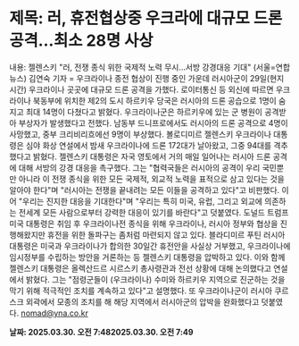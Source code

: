 # **제목: 러, 휴전협상중 우크라에 대규모 드론 공격…최소 28명 사상**

  내용: 젤렌스키 "러, 전쟁 종식 위한 국제적 노력 무시…서방 강경대응 기대"    (서울=연합뉴스) 김연숙 기자 = 우크라이나 종전 협상이 진행 중인 가운데 러시아군이 29일(현지시간) 우크라이나 곳곳에 대규모 드론 공격을 가했다.     로이터통신 등 외신에 따르면 우크라이나 북동부에 위치한 제2의 도시 하르키우 당국은 러시아의 드론 공습으로 1명이 숨지고 최대 14명이 다쳤다고 밝혔다.    우크라이나군은 하르키우에 있는 군 병원이 공격받아 부상자가 발생했다고 전했다.    남동부 드니프로에서도 러시아의 드론 공격으로 4명이 사망했고, 중부 크리비리흐에선 9명이 부상했다.     볼로디미르 젤렌스키 우크라이나 대통령은 심야 화상 연설에서 밤새 우크라이나에 드론 172대가 날아왔고, 그중 94대를 격추했다고 밝혔다.     젤렌스키 대통령은 자국 영토에서 거의 매일 일어나는 러시아 드론 공격에 대해 서방의 강경 대응을 촉구했다.     그는 "협력국들은 러시아의 공격이 우리 국민뿐만 아니라 이 전쟁 종식을 위한 모든 국제적, 외교적 노력을 표적으로 삼고 있다는 것을 알아야 한다"며 "러시아는 전쟁을 끝내려는 모든 이들을 공격하고 있다"고 비판했다.     이어 "우리는 진지한 대응을 기대한다"며 "우리는 특히 미국, 유럽, 그리고 외교에 의존하는 전세계 모든 사람으로부터 강력한 대응이 있기를 바란다"고 덧붙였다.     도널드 트럼프 미국 대통령은 취임 후 우크라이나전 종식을 위해 우크라이나, 러시아 정부와 협상을 진행해왔지만 휴전을 위한 돌파구는 좀처럼 마련되지 않고 있다.     블라디미르 푸틴 러시아 대통령은 미국과 우크라이나가 합의한 30일간 휴전안을 사실상 거부했고, 우크라이나에 임시정부를 수립하는 방안을 거론하는 등 젤렌스키 대통령을 압박하고 있다.     이와 함께 젤렌스키 대통령은 올렉산드르 시르스키 총사령관과 전선 상황에 대해 논의했다고 연설에서 밝혔다.     그는 "점령군들이 (우크라이나) 수미와 하르키우 지역으로 진군하는 것을 막기 위해 적극적인 조치를 계속하고 있다"고 설명했다.     또 우크라이나군이 러시아 쿠르스크 외곽에서 모종의 조치를 해 해당 지역에서 러시아군의 압박을 완화했다고 덧붙였다.     nomad@yna.co.kr

  **날짜: 2025.03.30. 오전 7:482025.03.30. 오전 7:49**